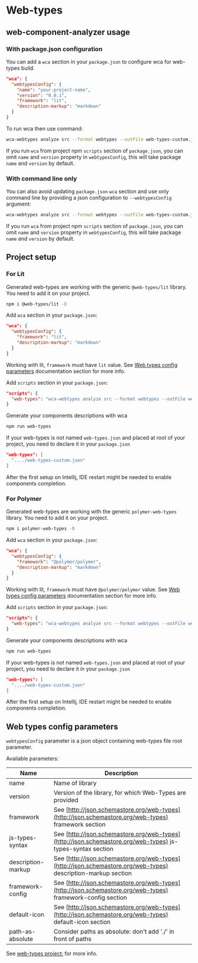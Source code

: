 # Web-types

## web-component-analyzer usage

### With package.json configuration

You can add a `wca` section in your `package.json` to configure wca for web-types build.

```json
"wca": {
  "webtypesConfig": {
    "name": "your-project-name",
    "version": "0.0.1",
    "framework": "lit",
    "description-markup": "markdown"
  }
}
```

To run wca then use command:

```bash
wca-webtypes analyze src --format webtypes --outFile web-types-custom.json
```

If you run `wca` from project npm `scripts` section of `package.json`, you can omit `name` and `version` property
in `webtypesConfig`, this will take package `name` and `version` by default.

### With command line only

You can also avoid updating `package.json` `wca` section and use only command line by providing a json configuration to `--webtypesConfig` argument:

```bash
wca-webtypes analyze src --format webtypes --outFile web-types-custom.json --webtypesConfig='{"name": "your-project-name", "version": "0.0.1", "framework": "lit", "description-markup": "markdown"}'
```

If you run `wca` from project npm `scripts` section of `package.json`, you can omit `name` and `version` property
in `webtypesConfig`, this will take package `name` and `version` by default.

## Project setup

### For Lit

Generated web-types are working with the generic `@web-types/lit` library. You need to add it on your project.

<!-- prettier-ignore -->
```bash
npm i @web-types/lit -D
```

Add `wca` section in your `package.json`:

```json
"wca": {
  "webtypesConfig": {
    "framework": "lit",
    "description-markup": "markdown"
  }
}
```

Working with lit, `framework` must have `lit` value. See [Web types config parameters](#web-types-config-parameters) documentation section for more info.

Add `scripts` section in your `package.json`:

```json
"scripts": {
  "web-types": "wca-webtypes analyze src --format webtypes --outFile web-types.json"
}
```

Generate your components descriptions with wca

<!-- prettier-ignore -->
```bash
npm run web-types
```

If your web-types is not named `web-types.json` and placed at root of your project, you need to declare it in your `package.json`

```json
"web-types": [
  "..../web-types-custom.json"
]
```

After the first setup on Intellij, IDE restart might be needed to enable components completion.

### For Polymer

Generated web-types are working with the generic `polymer-web-types` library. You need to add it on your project.

<!-- prettier-ignore -->
```bash
npm i polymer-web-types -D
```

Add `wca` section in your `package.json`:

```json
"wca": {
  "webtypesConfig": {
    "framework": "@polymer/polymer",
    "description-markup": "markdown"
  }
}
```

Working with lit, `framework` must have `@polymer/polymer` value. See [Web types config parameters](#web-types-config-parameters) documentation section for more info.

Add `scripts` section in your `package.json`:

```json
"scripts": {
  "web-types": "wca-webtypes analyze src --format webtypes --outFile web-types.json"
}
```

Generate your components descriptions with wca

<!-- prettier-ignore -->
```bash
npm run web-types
```

If your web-types is not named `web-types.json` and placed at root of your project, you need to declare it in your `package.json`

```json
"web-types": [
  "..../web-types-custom.json"
]
```

After the first setup on Intellij, IDE restart might be needed to enable components completion.

## Web types config parameters

`webtypesConfig` parameter is a json object containing web-types file root parameter.

Available parameters:

| Name               | Description                                                                                                   |
| ------------------ | ------------------------------------------------------------------------------------------------------------- |
| name               | Name of library                                                                                               |
| version            | Version of the library, for which Web-Types are provided                                                      |
| framework          | See [http://json.schemastore.org/web-types](http://json.schemastore.org/web-types) framework section          |
| js-types-syntax    | See [http://json.schemastore.org/web-types](http://json.schemastore.org/web-types) js-types-syntax section    |
| description-markup | See [http://json.schemastore.org/web-types](http://json.schemastore.org/web-types) description-markup section |
| framework-config   | See [http://json.schemastore.org/web-types](http://json.schemastore.org/web-types) framework-config section   |
| default-icon       | See [http://json.schemastore.org/web-types](http://json.schemastore.org/web-types) default-icon section       |
| path-as-absolute   | Consider paths as absolute: don't add './' in front of paths                                                  |

See [web-types project:](https://github.com/JetBrains/web-types) for more info.
